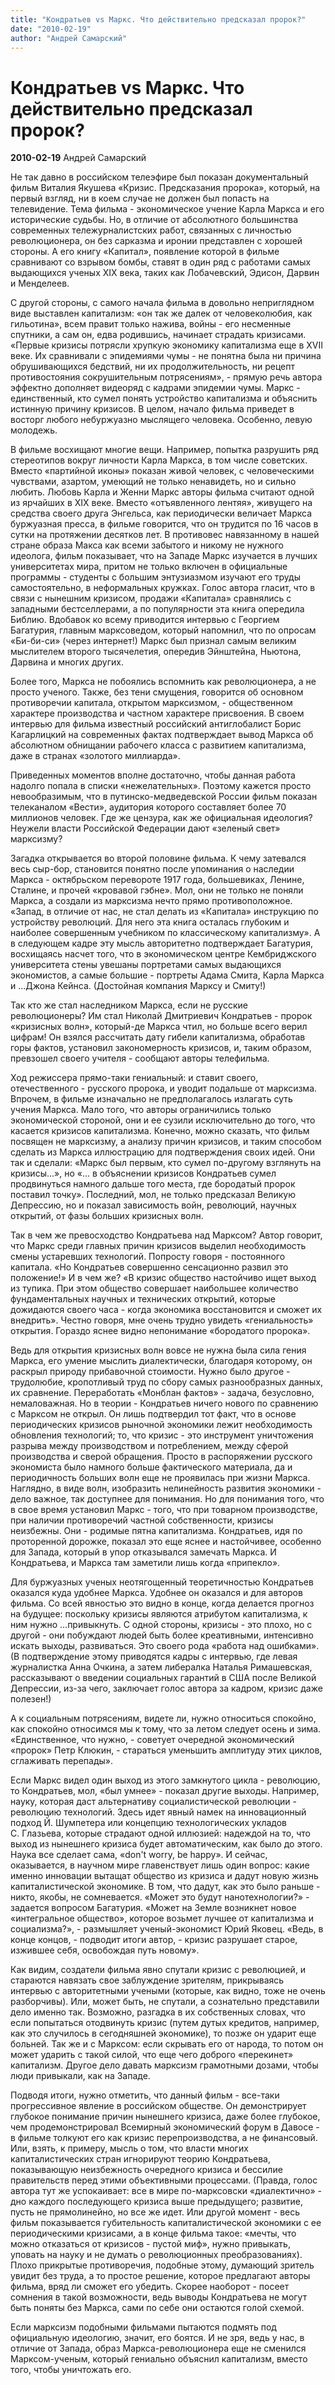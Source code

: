 ```yaml
---
title: "Кондратьев vs Маркс. Что действительно предсказал пророк?"
date: "2010-02-19"
author: "Андрей Самарский"
---
```


# Кондратьев vs Маркс. Что действительно предсказал пророк?

**2010-02-19** Андрей Самарский

Не так давно в российском телеэфире был показан документальный фильм Виталия Якушева «Кризис. Предсказания пророка», который, на первый взгляд, ни в коем случае не должен был попасть на телевидение. Тема фильма - экономическое учение Карла Маркса и его исторические судьбы. Но, в отличие от абсолютного большинства современных тележурналистских работ, связанных с личностью революционера, он без сарказма и иронии представлен с хорошей стороны. А его книгу «Капитал», появление которой в фильме сравнивают со взрывом бомбы, ставят в один ряд с работами самых выдающихся ученых ХІХ века, таких как Лобачевский, Эдисон, Дарвин и Менделеев.

С другой стороны, с самого начала фильма в довольно неприглядном виде выставлен капитализм: «он так же далек от человеколюбия, как гильотина», всем правит только нажива, войны - его несменные спутники, а сам он, едва родившись, начинает страдать кризисами. «Первые кризисы потрясли хрупкую экономику капитализма еще в XVII веке. Их сравнивали с эпидемиями чумы - не понятна была ни причина обрушивающихся бедствий, ни их продолжительность, ни рецепт противостояния сокрушительным потрясениям», - прямую речь автора эффектно дополняет видеоряд с кадрами эпидемии чумы. Маркс - единственный, кто сумел понять устройство капитализма и объяснить истинную причину кризисов. В целом, начало фильма приведет в восторг любого небуржуазно мыслящего человека. Особенно, левую молодежь.

В фильме восхищают многие вещи. Например, попытка разрушить ряд стереотипов вокруг личности Карла Маркса, в том числе советских. Вместо «партийной иконы» показан живой человек, с человеческими чувствами, азартом, умеющий не только ненавидеть, но и сильно любить. Любовь Карла и Женни Маркс авторы фильма считают одной из ярчайших в ХІХ веке. Вместо «отъявленного лентяя», живущего на средства своего друга Энгельса, как периодически величает Маркса буржуазная пресса, в фильме говорится, что он трудится по 16 часов в сутки на протяжении десятков лет. В противовес навязанному в нашей стране образа Макса как всеми забытого и никому не нужного идеолога, фильм показывает, что на Западе Маркс изучается в лучших университетах мира, притом не только включен в официальные программы - студенты с большим энтузиазмом изучают его труды самостоятельно, в неформальных кружках. Голос автора гласит, что в связи с нынешним кризисом, продажи «Капитала» сравнялись с западными бестселлерами, а по популярности эта книга опередила Библию. Вдобавок ко всему приводится интервью с Георгием Багатурия, главным марксоведом, который напомнил, что по опросам «Би-би-си» (через интернет!) Маркс был признал самым великим мыслителем второго тысячелетия, опередив Эйнштейна, Ньютона, Дарвина и многих других.

Более того, Маркса не побоялись вспомнить как революционера, а не просто ученого. Также, без тени смущения, говорится об основном противоречии капитала, открытом марксизмом, - общественном характере производства и частном характере присвоения. В своем интервью для фильма известный российский антиглобалист Борис Кагарлицкий на современных фактах подтверждает вывод Маркса об абсолютном обнищании рабочего класса с развитием капитализма, даже в странах «золотого миллиарда».

Приведенных моментов вполне достаточно, чтобы данная работа надолго попала в списки «нежелательных». Поэтому кажется просто невообразимым, что в путинско-медведевской России фильм показан телеканалом «Вести», аудитория которого составляет более 70 миллионов человек. Где же цензура, как же официальная идеология? Неужели власти Российской Федерации дают «зеленый свет» марксизму?

Загадка открывается во второй половине фильма. К чему затевался весь сыр-бор, становится понятно после упоминания о наследии Маркса - октябрьском перевороте 1917 года, большевиках, Ленине, Сталине, и прочей «кровавой гэбне». Мол, они не только не поняли Маркса, а создали из марксизма нечто прямо противоположное. «Запад, в отличие от нас, не стал делать из «Капитала» инструкцию по устройству революций. Для него эта книга осталась глубоким и наиболее совершенным учебником по классическому капитализму». А в следующем кадре эту мысль авторитетно подтверждает Багатурия, восхищаясь насчет того, что в экономическом центре Кембриджского университета стены увешаны портретами самых выдающихся экономистов, а самые большие - портреты Адама Смита, Карла Маркса и ...Джона Кейнса. (Достойная компания Марксу и Смиту!)

Так кто же стал наследником Маркса, если не русские революционеры? Им стал Николай Дмитриевич Кондратьев - пророк «кризисных волн», который-де Маркса чтил, но больше всего верил цифрам! Он взялся рассчитать дату гибели капитализма, обработав горы фактов, установил закономерность кризисов, и, таким образом, превзошел своего учителя - сообщают авторы телефильма.

Ход режиссера прямо-таки гениальный: и ставит своего, отечественного - русского пророка, и уводит подальше от марксизма. Впрочем, в фильме изначально не предполагалось излагать суть учения Маркса. Мало того, что авторы ограничились только экономической стороной, они и ее сузили исключительно до того, что касается кризисов капитализма. Конечно, можно сказать, что фильм посвящен не марксизму, а анализу причин кризисов, и таким способом сделать из Маркса иллюстрацию для подтверждения своих идей. Они так и сделали: «Маркс был первым, кто сумел по-другому взглянуть на кризисы...», но «... в объяснении кризисов Кондратьев сумел продвинуться намного дальше того места, где бородатый пророк поставил точку». Последний, мол, не только предсказал Великую Депрессию, но и показал зависимость войн, революций, научных открытий, от фазы больших кризисных волн.

Так в чем же превосходство Кондратьева над Марксом? Автор говорит, что Маркс среди главных причин кризисов выделил необходимость смены устаревших технологий. Попросту говоря - постоянного капитала. «Но Кондратьев совершенно сенсационно развил это положение!» И в чем же? «В кризис общество настойчиво ищет выход из тупика. При этом общество совершает наибольшее количество фундаментальных научных и технических открытий, которые дожидаются своего часа - когда экономика восстановится и сможет их внедрить». Честно говоря, мне очень трудно увидеть «гениальность» открытия. Гораздо яснее видно непонимание «бородатого пророка».

Ведь для открытия кризисных волн вовсе не нужна была сила гения Маркса, его умение мыслить диалектически, благодаря которому, он раскрыл природу прибавочной стоимости. Нужно было другое - трудолюбие, кропотливый труд по сбору самых разнообразных данных, их сравнение. Переработать «Монблан фактов» - задача, безусловно, немаловажная. Но в теории - Кондратьев ничего нового по сравнению с Марксом не открыл. Он лишь подтвердил тот факт, что в основе периодических кризисов рыночной экономики лежит необходимость обновления технологий; то, что кризис - это инструмент уничтожения разрыва между производством и потреблением, между сферой производства и сверой обращения. Просто в распоряжении русского экономиста было намного больше фактического материала, да и периодичность больших волн еще не проявилась при жизни Маркса. Наглядно, в виде волн, изобразить нелинейность развития экономики - дело важное, так доступнее для понимания. Но для понимания того, что в свое время установил Маркс - того, что при товарном производстве, при наличии противоречий частной собственности, кризисы неизбежны. Они - родимые пятна капитализма. Кондратьев, идя по проторенной дорожке, показал это еще яснее и настойчивее, особенно для Запада, который в упор отказывался замечать Маркса. И Кондратьева, и Маркса там заметили лишь когда «припекло».

Для буржуазных ученых неотягощенный теоретичностью Кондратьев оказался куда удобнее Маркса. Удобнее он оказался и для авторов фильма. Со всей явностью это видно в конце, когда делается прогноз на будущее: поскольку кризисы являются атрибутом капитализма, к ним нужно ...привыкнуть. С одной стороны, кризисы - это плохо, но с другой - они побуждают людей быть более креативными, интенсивно искать выходы, развиваться. Это своего рода «работа над ошибками». (В подтверждение этому приводятся кадры с интервью, где левая журналистка Анна Очкина, а затем либералка Наталья Римашевская, рассказывают о введении социальных гарантий в США после Великой Депрессии, из-за чего, заключает голос автора за кадром, кризис даже полезен!)

А к социальным потрясениям, видете ли, нужно относиться спокойно, как спокойно относимся мы к тому, что за летом следует осень и зима. «Единственное, что нужно, - советует очередной экономический «пророк» Петр Клюкин, - стараться уменьшить амплитуду этих циклов, сглаживать перепады».

Если Маркс видел один выход из этого замкнутого цикла - революцию, то Кондратьев, мол, «был умнее» - показал другие выходы. Например, науку, которая даст альтернативу социалистической революции - революцию технологий. Здесь идет явный намек на инновационный подход Й. Шумпетера или концепцию технологических укладов С. Глазьева, которые страдают одной иллюзией: надеждой на то, что выход из нынешнего кризиса будет автоматическим, как было до этого. Наука все сделает сама, «don't worry, be happy». И сейчас, оказывается, в научном мире главенствует лишь один вопрос: какие именно инновации вытащат общество из кризиса и дадут новую жизнь капиталистической экономике. В том, что дадут, как это было раньше - никто, якобы, не сомневается. «Может это будут нанотехнологии?» - задается вопросом Багатурия. «Может на Земле возникнет новое «интегральное общество», которое возьмет лучшее от капитализма и социализма?», - размышляет ученый-экономист Юрий Яковец. «Ведь, в конце концов, - подводит итоги автор, - кризис разрушает старое, изжившее себя, освобождая путь новому».

Как видим, создатели фильма явно спутали кризис с революцией, и стараются навязать свое заблуждение зрителям, прикрываясь интервью с авторитетными учеными (которые, как видно, тоже не очень разборчивы). Или, может быть, не спутали, а сознательно представили дело именно так. Возможно, разгадка в их собственных словах, что если попытаться отодвинуть кризис (путем дутых кредитов, например, как это случилось в сегодняшней экономике), то позже он ударит еще больней. Так же и с Марксом: если скрывать его от народа, то потом он может ударить с такой силой, что еще чего доброго «перекинет» капитализм. Другое дело давать марксизм грамотными дозами, чтобы люди привыкали, как на Западе.

Подводя итоги, нужно отметить, что данный фильм - все-таки прогрессивное явление в российском обществе. Он демонстрирует глубокое понимание причин нынешнего кризиса, даже более глубокое, чем продемонстрировал Всемирный экономический форум в Давосе - в фильме толкуют его как кризис перепроизводства, а не финансовый. Или, взять, к примеру, мысль о том, что власти многих капиталистических стран игнорируют теорию Кондратьева, показывающую неизбежность очередного кризиса и бессилие правительств перед этими объективными процессами. (Правда, голос автора тут же успокаивает: все в мире по-марксовски «диалектично» - дно каждого последующего кризиса выше предыдущего; развитие, пусть не прямолинейно, но все же идет. Или другой момент - весь фильм показывается губительность капиталистической экономики с ее периодическими кризисами, а в конце фильма такое: «мечты, что можно отказаться от кризисов - пустой миф», нужно привыкать, уповать на науку и не думать о революционных преобразованиях). Плохо прикрытые противоречия, подобные этому, думающий зритель увидит без труда, а то простое решение, которое предлагают авторы фильма, вряд ли сможет его убедить. Скорее наоборот - посеет сомнения в такой возможности, ведь выводы Кондратьева не могут быть поняты без Маркса, сами по себе они остаются голой схемой.

Если марксизм подобными фильмами пытаются подмять под официальную идеологию, значит, его боятся. И не зря, ведь у нас, в отличие от Запада, образ Маркса-революционера еще не сменился Марксом-ученым, который гениально объяснил капитализм, вместо того, чтобы уничтожать его.